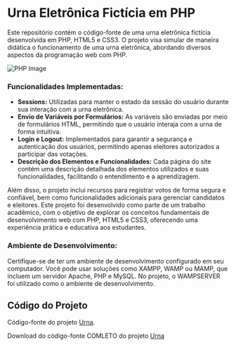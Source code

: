 # Urna Eletrônica Fictícia em PHP

Este repositório contém o código-fonte de uma urna eletrônica fictícia desenvolvida em PHP, HTML5 e CSS3. O projeto visa simular de maneira didática o funcionamento de uma urna eletrônica, abordando diversos aspectos da programação web com PHP.


![PHP Image](https://cdn.iconscout.com/icon/free/png-512/php-28-226043.png)


### Funcionalidades Implementadas:
- **Sessions:** Utilizadas para manter o estado da sessão do usuário durante sua interação com a urna eletrônica.
- **Envio de Variáveis por Formulários:** As variáveis são enviadas por meio de formulários HTML, permitindo que o usuário interaja com a urna de forma intuitiva.
- **Login e Logout:** Implementados para garantir a segurança e autenticação dos usuários, permitindo apenas eleitores autorizados a participar das votações.
- **Descrição dos Elementos e Funcionalidades:** Cada página do site contém uma descrição detalhada dos elementos utilizados e suas funcionalidades, facilitando o entendimento e a aprendizagem.

Além disso, o projeto inclui recursos para registrar votos de forma segura e confiável, bem como funcionalidades adicionais para gerenciar candidatos e eleitores.
Este projeto foi desenvolvido como parte de um trabalho acadêmico, com o objetivo de explorar os conceitos fundamentais de desenvolvimento web com PHP, HTML5 e CSS3, oferecendo uma experiência prática e educativa aos estudantes.


### Ambiente de Desenvolvimento:

Certifique-se de ter um ambiente de desenvolvimento configurado em seu computador.
Você pode usar soluções como XAMPP, WAMP ou MAMP, que incluem um servidor Apache, PHP e MySQL.
No projeto, o WAMPSERVER foi utilizado como o ambiente de desenvolvimento. 

## Código do Projeto

Código-fonte do projeto 
[Urna](https://github.com/gbielgbr/PHP/blob/main/index.php).

Download do código-fonte COMLETO do projeto 
[Urna](https://github.com/gbielgbr/PHP/raw/main/assets/154907228/2873a354-3136-4168-8173-1d9521f5ab55)



